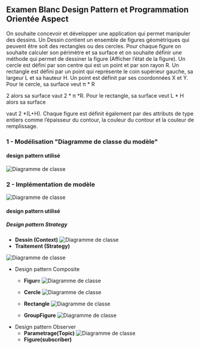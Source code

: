 ## Examen Blanc Design Pattern et Programmation Orientée Aspect

On souhaite concevoir et développer une application qui permet manipuler des dessins. Un Dessin
contient un ensemble de figures géométriques qui peuvent être soit des rectangles ou des cercles.
Pour chaque figure on souhaite calculer son périmètre et sa surface et on souhaite définir une méthode
qui permet de dessiner la figure (Afficher l’état de la figure). Un cercle est défini par son centre qui est
un point et par son rayon R. Un rectangle est défini par un point qui représente le coin supérieur
gauche, sa largeur L et sa hauteur H. Un point est définit par ses coordonnées X et Y. Pour le cercle, sa
surface veut π * R

2 alors sa surface vaut 2 * π *R. Pour le rectangle, sa surface veut L * H alors sa surface

vaut 2 *(L+H).
Chaque figure est définit également par des attributs de type entiers comme l’épaisseur du contour,
la couleur du contour et la couleur de remplissage.

### 1 - Modélisation "Diagramme de classe du modèle"
#### design pattern utilisé
![Diagramme de classe](ExamenBlancDesignPattern.png)

### 2 - Implémentation de modèle
![Diagramme de classe](struct.png)
#### design pattern utilisé
##### Design pattern Strategy
   - **Dessin (Context)**
    ![Diagramme de classe](context.png)
   - **Traitement (Strategy)**

![Diagramme de classe](strategy.png)
- Design pattern Composite
    - **Figur**e
![Diagramme de classe](figure.png)

    - **Cercle**
![Diagramme de classe](cercle.png)

     -  **Rectangle**
![Diagramme de classe](rectange.png)

    - **GroupFigure**
![Diagramme de classe](groupfigures.png)
- Design pattern Observer
    - **Parametrage(Topic)**
  ![Diagramme de classe](topic.png)
    - **Figure(subscriber)**



